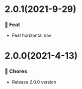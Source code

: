 # 2.0.1(2021-9-29)

### 🎫 Feat

- Feat horizontal nav

# 2.0.0(2021-4-13)

### 🎫 Chores

- Release 2.0.0 version
